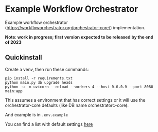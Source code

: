 # Example Workflow Orchestrator

Example workflow orchestrator
(https://workfloworchestrator.org/orchestrator-core/) implementation.

**Note: work in progress; first version expected to be released by the end 
of 2023**

## Quickinstall

Create a venv, then run these commands:

```
pip install -r requirements.txt
python main.py db upgrade heads
python -u -m uvicorn --reload --workers 4 --host 0.0.0.0 --port 8080 main:app
```

This assumes a environment that has correct settings or it will use the orchestrator-core defaults (like DB name orchestratorc-core).

And example is in `.env.example`

You can find a list with default settings [here](https://github.com/workfloworchestrator/orchestrator-core/blob/main/orchestrator/settings.py)

